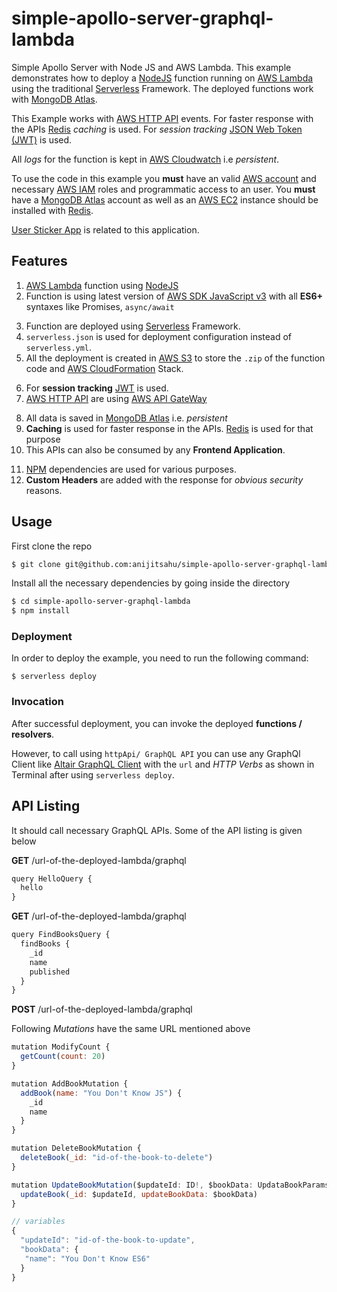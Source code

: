 # simple-apollo-server-graphql-lambda
Simple Apollo Server with Node JS and AWS Lambda. 
This example demonstrates how to deploy a [NodeJS](https://nodejs.org/en/docs/) function running on [AWS Lambda](https://aws.amazon.com/lambda/) using the traditional [Serverless](https://www.serverless.com/framework/docs/providers/aws/guide/intro) Framework. The deployed functions work with [MongoDB Atlas](https://www.mongodb.com/docs/atlas/).

This Example works with [AWS HTTP API](https://docs.aws.amazon.com/apigateway/latest/developerguide/http-api-develop.html) events. For faster response with the APIs [Redis](https://redis.io/) *caching* is used. For *session tracking* [JSON Web Token (JWT)](https://jwt.io/) is used.

All *logs* for the function is kept in [AWS Cloudwatch](https://aws.amazon.com/cloudwatch/) i.e *persistent*.

To use the code in this example you **must** have an valid [AWS account](https://aws.amazon.com/account/) and necessary [AWS IAM](https://aws.amazon.com/iam/) roles and programmatic access to an user. You **must** have a [MongoDB Atlas](https://www.mongodb.com/docs/atlas/) account as well as an [AWS EC2](https://aws.amazon.com/ec2/) instance should be installed with [Redis](https://redis.io/).

[User Sticker App](https://github.com/anijitsahu/react-app-simple-user-sticker-app) is related to this application.

## Features
1. [AWS Lambda](https://aws.amazon.com/lambda/) function using [NodeJS](https://nodejs.org/en/docs/)
2. Function is using latest version of [AWS SDK JavaScript v3](https://docs.aws.amazon.com/sdk-for-javascript/v3/developer-guide/welcome.html) with all **ES6+**  syntaxes like Promises, `async/await`

<ol start="3">
  <li>
     Function are deployed using <a href="https://www.serverless.com/framework/docs/providers/aws/guide/intro">Serverless</a> Framework.
  </li>  
  <li>
    <code>serverless.json</code> is used for deployment configuration instead of <code>serverless.yml</code>.
  </li>  
  <li>
    All the deployment is created in <a href="https://aws.amazon.com/s3/">AWS S3</a> to store the <code>.zip</code> of the function code and <a href="https://aws.amazon.com/cloudformation/">AWS CloudFormation</a> Stack.
  </li>  
</ol>  


6. For **session tracking** [JWT](https://jwt.io/) is used.
7. [AWS HTTP API](https://docs.aws.amazon.com/apigateway/latest/developerguide/http-api-develop.html) are using [AWS API GateWay](https://aws.amazon.com/api-gateway/)

<ol start="8">
  <li> All data is saved in <a href="https://www.mongodb.com/docs/atlas/">MongoDB Atlas</a> i.e. <i>persistent</i>
  <li> <strong>Caching</strong> is used for faster response in the APIs. <a href="https://redis.io/">Redis</a> is used for that purpose</li> 
  <li> This APIs can also be consumed by any <b>Frontend Application</b>.</li> 
</ol>  

11. [NPM](https://www.npmjs.com/) dependencies are used for various purposes.
12. **Custom Headers** are added with the response for *obvious security* reasons.

## Usage

First clone the repo

```bash
$ git clone git@github.com:anijitsahu/simple-apollo-server-graphql-lambda.git
```
Install all the necessary dependencies by going inside the directory

```bash
$ cd simple-apollo-server-graphql-lambda
$ npm install
```


### Deployment

In order to deploy the example, you need to run the following command:

```
$ serverless deploy
```

### Invocation

After successful deployment, you can invoke the deployed **functions / resolvers**. 

However, to call using `httpApi/ GraphQL API` you can use any GraphQl Client like [Altair GraphQL Client](https://chrome.google.com/webstore/detail/altair-graphql-client/flnheeellpciglgpaodhkhmapeljopja?hl=en) with the `url` and *HTTP Verbs* as shown in Terminal after using `serverless deploy`.

## API Listing

It should call necessary GraphQL APIs. Some of the API listing is given below

**GET** /url-of-the-deployed-lambda/graphql

```javascript
query HelloQuery {
  hello
}
```

**GET** /url-of-the-deployed-lambda/graphql

```javascript
query FindBooksQuery {
  findBooks {
    _id
    name
    published
  }
}
```

**POST** /url-of-the-deployed-lambda/graphql

Following *Mutations* have the same URL mentioned above

```javascript
mutation ModifyCount {
  getCount(count: 20)
}
```

```javascript
mutation AddBookMutation {
  addBook(name: "You Don't Know JS") {
    _id
    name
  }
}
```

```javascript
mutation DeleteBookMutation {
  deleteBook(_id: "id-of-the-book-to-delete")
}
```

```javascript
mutation UpdateBookMutation($updateId: ID!, $bookData: UpdataBookParams!) {
  updateBook(_id: $updateId, updateBookData: $bookData)
}

// variables
{
  "updateId": "id-of-the-book-to-update",
  "bookData": { 
   "name": "You Don't Know ES6"
  }
}
```

